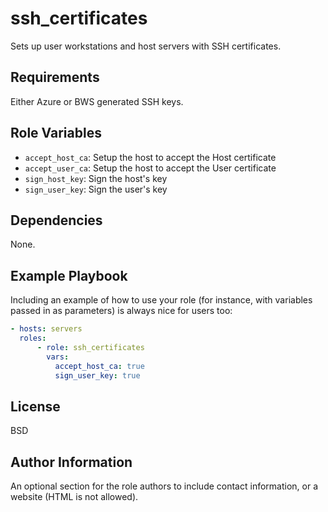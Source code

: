 ssh_certificates
=========

Sets up user workstations and host servers with SSH certificates.

Requirements
------------

Either Azure or BWS generated SSH keys.

Role Variables
--------------

- `accept_host_ca`: Setup the host to accept the Host certificate
- `accept_user_ca`: Setup the host to accept the User certificate
- `sign_host_key`: Sign the host's key
- `sign_user_key`: Sign the user's key

Dependencies
------------

None.

Example Playbook
----------------

Including an example of how to use your role (for instance, with variables passed in as parameters) is always nice for users too:

```yaml
- hosts: servers
  roles:
      - role: ssh_certificates
        vars:
          accept_host_ca: true
          sign_user_key: true
```

License
-------

BSD

Author Information
------------------

An optional section for the role authors to include contact information, or a website (HTML is not allowed).
